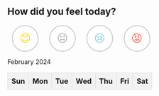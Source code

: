 <style>
    th, td {
        border: 1px solid #dddddd;
        text-align: center;
        padding: 8px;
    }

    th {
        background-color: #f2f2f2;
    }

    td {
        cursor: pointer;
    }

    #mood-buttons {
        display: flex;
        margin-top: 20px;
    }

    .mood {
        background-color: #fff;
        border: 2px solid #ccc;
        border-radius: 50%;
        font-size: 24px;
        width: 60px;
        height: 60px;
        margin: 0 10px;
        cursor: pointer;
    }

    .happy { color: #ffd700; }
    .neutral { color: #a9a9a9; }
    .sad { color: #87CEEB; }
    .mad { color: #ff6347; }
</style>

<!-- emoji mood buttons -->
<div>
    <h2>How did you feel today?</h2>
    <div id="mood" name="mood">
        <button id="happy" class="mood happy" onclick="todayMood('😊')">😊</button>
        <button id="neutral" class="mood neutral" onclick="todayMood('😐')">😐</button>
        <button id="sad" class="mood sad" onclick="todayMood('😢')">😢</button>
        <button id="mad" class="mood mad" onclick="todayMood('😡')">😡</button>
    </div>
</div>
<p>February 2024</p>
<!-- calendar table -->
<table id="calendar">
    <thead>
        <tr>
            <th>Sun</th>
            <th>Mon</th>
            <th>Tue</th>
            <th>Wed</th>
            <th>Thu</th>
            <th>Fri</th>
            <th>Sat</th>
        </tr>
    </thead>
    <tbody id="calendarBody">
    </tbody>
</table>

<script>
    // Function to create the calendar grid
    function createCalendar(year, month) {
        const calendarBody = document.getElementById("calendarBody");
        calendarBody.innerHTML = '';

        const firstDay = new Date(year, month, 1);
        const lastDay = new Date(year, month + 1, 0);

        let currentDate = new Date(firstDay);
        while (currentDate <= lastDay) {
            const row = document.createElement("tr");
            for (let i = 0; i < 7; i++) {
                const cell = document.createElement("td");
                if (i === currentDate.getDay()) {
                    cell.textContent = currentDate.getDate();
                    row.appendChild(cell);
                    currentDate.setDate(currentDate.getDate() + 1);
                } else {
                    row.appendChild(document.createElement("td"));
                }
            }
            calendarBody.appendChild(row);
        }
    }

    // Function to update the calendar with the selected mood
    function todayMood(selectedEmoji) {
        const currentDate = new Date();
        const dayOfMonth = currentDate.getDate();

        const cells = document.querySelectorAll("#calendarBody td");
        
        cells.forEach((cell) => {
            if (cell.textContent == dayOfMonth.toString()) {
                cell.innerHTML = selectedEmoji;
            }
        });
    }


    // Initialize the calendar with the current month
    const currentDate = new Date();
    createCalendar(currentDate.getFullYear(), currentDate.getMonth());
</script>
